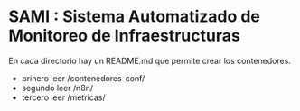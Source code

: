 # SAMI : Sistema Automatizado de Monitoreo de Infraestructuras
En cada directorio hay un README.md que permite crear los contenedores.
- prinero leer /contenedores-conf/
- segundo leer /n8n/
- tercero leer /metricas/